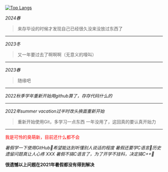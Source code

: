 [![Top Langs](https://github-readme-stats.vercel.app/api/top-langs/?username=Master000Munetani&layout=compact)](https://github.com/anuraghazra/github-readme-stats)



*2024春*

>来存毕设的时候才发现自己已经很久没来没放过东西了

---------------------------------------------
*2023冬*

>又一年要过去了啊啊啊（无意义的嚎叫）

---------------------------------------------

*2023春*

>随缘吧

---------------------------------------------

*2022秋季学年重新开始用github算了，存存代码什么的*

---------------------------------------------

*2022年summer vacation过半时改头换面重新开始*

>重新开始使用Git，多学习一点东西
>一年没用了，这回真的要认真开始力

---------------------------------------------
<font color=red> 我是可怜的臭萌新，目前还什么都不会</font>

*暑假学一下使用GitHub🥲希望能达到听懂别人说话的程度*
*暑假还要学C语言🥲历史遗留问题真让人心疼 XXX*
*暑假不搞C语言了，为了开学不挂科，决定搞C++🥺*

**很遗憾以上问题在2021年暑假都没有得到解决**

